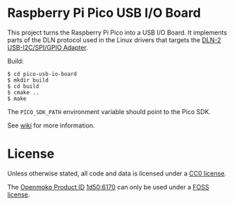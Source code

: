 # Raspberry Pi Pico USB I/O Board

This project turns the Raspberry Pi Pico into a USB I/O Board.
It implements parts of the DLN protocol used in the Linux drivers that targets the [DLN-2 USB-I2C/SPI/GPIO Adapter](https://diolan.com/dln-2).

Build:
```
$ cd pico-usb-io-board
$ mkdir build
$ cd build
$ cmake ..
$ make

```

The ```PICO_SDK_PATH``` environment variable should point to the Pico SDK.

See [wiki](https://github.com/notro/pico-usb-io-board/wiki) for more information.


# License

Unless otherwise stated, all code and data is licensed under a [CC0 license](https://creativecommons.org/publicdomain/zero/1.0/).

The [Openmoko Product ID](https://github.com/openmoko/openmoko-usb-oui) [1d50:6170](https://github.com/openmoko/openmoko-usb-oui/pull/35) can only be used under a [FOSS license](https://github.com/openmoko/openmoko-usb-oui#conditions).
